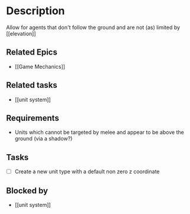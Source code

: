 # Description

Allow for agents that don't follow the ground and are not (as) limited by [[elevation]]


## Related Epics

- [[Game Mechanics]]
## Related tasks
- [[unit system]]
## Requirements

- Units which cannot be targeted by melee and appear to be above the ground (via a shadow?)

## Tasks 

- [ ] Create a new unit type with a default non zero z coordinate
## Blocked by 

- [[unit system]]
